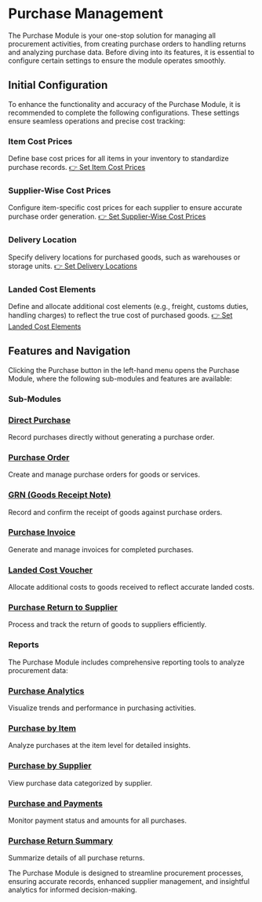 # Purchase Management

The Purchase Module is your one-stop solution for managing all procurement activities, from creating purchase orders to handling returns and analyzing purchase data. Before diving into its features, it is essential to configure certain settings to ensure the module operates smoothly.

## Initial Configuration

To enhance the functionality and accuracy of the Purchase Module, it is recommended to complete the following configurations. These settings ensure seamless operations and precise cost tracking:

### Item Cost Prices
Define base cost prices for all items in your inventory to standardize purchase records.
[👉 Set Item Cost Prices](https://yourwebsite.com/set-item-cost-prices)

### Supplier-Wise Cost Prices
Configure item-specific cost prices for each supplier to ensure accurate purchase order generation.
[👉 Set Supplier-Wise Cost Prices](https://yourwebsite.com/set-supplier-wise-cost-prices)

### Delivery Location
Specify delivery locations for purchased goods, such as warehouses or storage units.
[👉 Set Delivery Locations](https://yourwebsite.com/set-delivery-locations)

### Landed Cost Elements
Define and allocate additional cost elements (e.g., freight, customs duties, handling charges) to reflect the true cost of purchased goods.
[👉 Set Landed Cost Elements](https://yourwebsite.com/set-landed-cost-elements)

## Features and Navigation

Clicking the Purchase button in the left-hand menu opens the Purchase Module, where the following sub-modules and features are available:

<h3>Sub-Modules</h3>

### [Direct Purchase](direct_purchase.md)
Record purchases directly without generating a purchase order.

### [Purchase Order](purchase_order.md)
Create and manage purchase orders for goods or services.

### [GRN (Goods Receipt Note)](grn.md)
Record and confirm the receipt of goods against purchase orders.

### [Purchase Invoice](purchase_invoice.md)
Generate and manage invoices for completed purchases.

### [Landed Cost Voucher](landed_cost_voucher.md)
Allocate additional costs to goods received to reflect accurate landed costs.

### [Purchase Return to Supplier](purchase_return_to_supplier.md)
Process and track the return of goods to suppliers efficiently.

<h3>Reports</h3>

The Purchase Module includes comprehensive reporting tools to analyze procurement data:

### [Purchase Analytics](purchase_analytics.md)
Visualize trends and performance in purchasing activities.

### [Purchase by Item](purchase_by_item.md)
Analyze purchases at the item level for detailed insights.

### [Purchase by Supplier](purchase_by_supplier.md)
View purchase data categorized by supplier.

### [Purchase and Payments](purchase_and_payments.md)
Monitor payment status and amounts for all purchases.

### [Purchase Return Summary](purchase_return_summary.md)
Summarize details of all purchase returns.

The Purchase Module is designed to streamline procurement processes, ensuring accurate records, enhanced supplier management, and insightful analytics for informed decision-making.